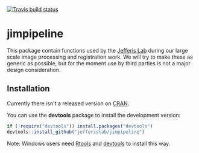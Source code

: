 <!-- badges: start -->
[![Travis build status](https://travis-ci.org/jefferislab/jimpipeline.svg?branch=master)](https:/ravis-ci.org/jefferislab/jimpipeline)
<!-- badges: end -->

# jimpipeline
This package contain functions used by the [Jefferis Lab](http://jefferislab.org) during our large scale
image processing and registration work. We will try to make these as
generic as possible, but for the moment use by third parties is not a major
design consideration.

## Installation
Currently there isn't a released version on [CRAN](http://cran.r-project.org/).

You can use the **devtools** package to install the development version:

```r
if (!require("devtools")) install.packages("devtools")
devtools::install_github("jefferislab/jimpipeline")
```

Note: Windows users need [Rtools](http://www.murdoch-sutherland.com/Rtools/) and [devtools](http://CRAN.R-project.org/package=devtools) to install this way.
